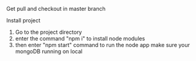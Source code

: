 Get pull and checkout in master branch

Install project
1. Go to the project directory
2. enter the command "npm i" to install node modules
3. then enter "npm start" command to run the node app make sure your mongoDB running on local
